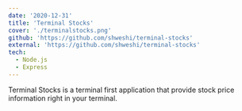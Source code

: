 ```yaml
---
date: '2020-12-31'
title: 'Terminal Stocks'
cover: './terminalstocks.png'
github: 'https://github.com/shweshi/terminal-stocks'
external: 'https://github.com/shweshi/terminal-stocks'
tech:
  - Node.js
  - Express
---
```


Terminal Stocks is a terminal first application that provide stock price information right in your terminal.
